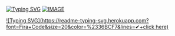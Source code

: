 [![Typing SVG](https://readme-typing-svg.herokuapp.com?font=Fira+Code&size=24&color=%2336BCF7&lines=🟢)](https://github.com/NGUENAZEBS)
<a href="https://github.com/NGUENAZEBS">![IMAGE](https://raw.githubusercontent.com/NGUENAZEBS/NGUENAZEBS/b465e2482e38cabf29a15564e33c8875594cc67d/.github/workflows/Private/ZEBSjava.svg)
</a>

[![Typing SVG](https://readme-typing-svg.herokuapp.com?font=Fira+Code&size=20&color=%2336BCF7&lines=✔+click here)](https://github.com/NGcodeX)
